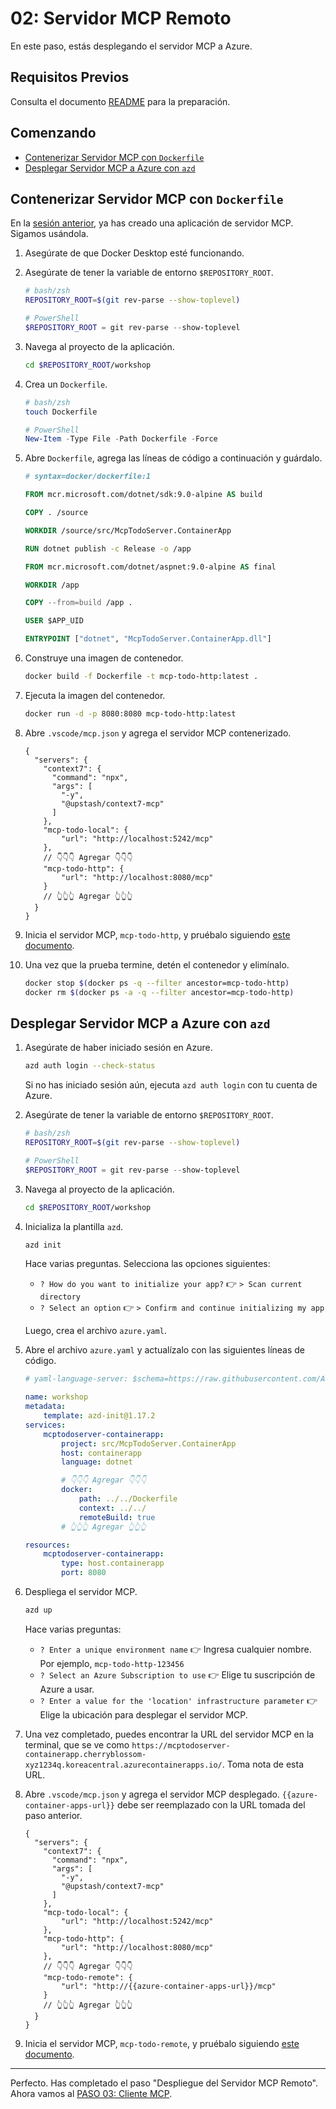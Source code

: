 # 02: Servidor MCP Remoto

En este paso, estás desplegando el servidor MCP a Azure.

## Requisitos Previos

Consulta el documento [README](../README.md#requisitos-previos) para la preparación.

## Comenzando

- [Contenerizar Servidor MCP con `Dockerfile`](#contenerizar-servidor-mcp-con-dockerfile)
- [Desplegar Servidor MCP a Azure con `azd`](#desplegar-servidor-mcp-a-azure-con-azd)

## Contenerizar Servidor MCP con `Dockerfile`

En la [sesión anterior](./01-mcp-server.md), ya has creado una aplicación de servidor MCP. Sigamos usándola.

1. Asegúrate de que Docker Desktop esté funcionando.
1. Asegúrate de tener la variable de entorno `$REPOSITORY_ROOT`.

   ```bash
   # bash/zsh
   REPOSITORY_ROOT=$(git rev-parse --show-toplevel)
   ```

   ```powershell
   # PowerShell
   $REPOSITORY_ROOT = git rev-parse --show-toplevel
   ```

1. Navega al proyecto de la aplicación.

    ```bash
    cd $REPOSITORY_ROOT/workshop
    ```

1. Crea un `Dockerfile`.

    ```bash
    # bash/zsh
    touch Dockerfile
    ```

    ```powershell
    # PowerShell
    New-Item -Type File -Path Dockerfile -Force
    ```

1. Abre `Dockerfile`, agrega las líneas de código a continuación y guárdalo.

    ```dockerfile
    # syntax=docker/dockerfile:1
    
    FROM mcr.microsoft.com/dotnet/sdk:9.0-alpine AS build
    
    COPY . /source
    
    WORKDIR /source/src/McpTodoServer.ContainerApp
    
    RUN dotnet publish -c Release -o /app
    
    FROM mcr.microsoft.com/dotnet/aspnet:9.0-alpine AS final
    
    WORKDIR /app
    
    COPY --from=build /app .
    
    USER $APP_UID
    
    ENTRYPOINT ["dotnet", "McpTodoServer.ContainerApp.dll"]
    ```

1. Construye una imagen de contenedor.

    ```bash
    docker build -f Dockerfile -t mcp-todo-http:latest .
    ```

1. Ejecuta la imagen del contenedor.

    ```bash
    docker run -d -p 8080:8080 mcp-todo-http:latest
    ```

1. Abre `.vscode/mcp.json` y agrega el servidor MCP contenerizado.

    ```jsonc
    {
      "servers": {
        "context7": {
          "command": "npx",
          "args": [
            "-y",
            "@upstash/context7-mcp"
          ]
        },
        "mcp-todo-local": {
            "url": "http://localhost:5242/mcp"
        },
        // 👇👇👇 Agregar 👇👇👇
        "mcp-todo-http": {
            "url": "http://localhost:8080/mcp"
        }
        // 👆👆👆 Agregar 👆👆👆
      }
    }
    ```

1. Inicia el servidor MCP, `mcp-todo-http`, y pruébalo siguiendo [este documento](./01-mcp-server.md#probar-servidor-mcp).
1. Una vez que la prueba termine, detén el contenedor y elimínalo.

    ```bash
    docker stop $(docker ps -q --filter ancestor=mcp-todo-http)
    docker rm $(docker ps -a -q --filter ancestor=mcp-todo-http)
    ```

## Desplegar Servidor MCP a Azure con `azd`

1. Asegúrate de haber iniciado sesión en Azure.

    ```bash
    azd auth login --check-status
    ```

   Si no has iniciado sesión aún, ejecuta `azd auth login` con tu cuenta de Azure.

1. Asegúrate de tener la variable de entorno `$REPOSITORY_ROOT`.

   ```bash
   # bash/zsh
   REPOSITORY_ROOT=$(git rev-parse --show-toplevel)
   ```

   ```powershell
   # PowerShell
   $REPOSITORY_ROOT = git rev-parse --show-toplevel
   ```

1. Navega al proyecto de la aplicación.

    ```bash
    cd $REPOSITORY_ROOT/workshop
    ```

1. Inicializa la plantilla `azd`.

    ```bash
    azd init
    ```

   Hace varias preguntas. Selecciona las opciones siguientes:

   - `? How do you want to initialize your app?` 👉 `> Scan current directory`
   - `? Select an option` 👉 `> Confirm and continue initializing my app`

   Luego, crea el archivo `azure.yaml`.

1. Abre el archivo `azure.yaml` y actualízalo con las siguientes líneas de código.

    ```yml
    # yaml-language-server: $schema=https://raw.githubusercontent.com/Azure/azure-dev/main/schemas/v1.0/azure.yaml.json
    
    name: workshop
    metadata:
        template: azd-init@1.17.2
    services:
        mcptodoserver-containerapp:
            project: src/McpTodoServer.ContainerApp
            host: containerapp
            language: dotnet

            # 👇👇👇 Agregar 👇👇👇
            docker:
                path: ../../Dockerfile
                context: ../../
                remoteBuild: true
            # 👆👆👆 Agregar 👆👆👆

    resources:
        mcptodoserver-containerapp:
            type: host.containerapp
            port: 8080
    ```

1. Despliega el servidor MCP.

    ```bash
    azd up
    ```

   Hace varias preguntas:

   - `? Enter a unique environment name` 👉 Ingresa cualquier nombre. Por ejemplo, `mcp-todo-http-123456`
   - `? Select an Azure Subscription to use` 👉 Elige tu suscripción de Azure a usar.
   - `? Enter a value for the 'location' infrastructure parameter` 👉 Elige la ubicación para desplegar el servidor MCP.

1. Una vez completado, puedes encontrar la URL del servidor MCP en la terminal, que se ve como `https://mcptodoserver-containerapp.cherryblossom-xyz1234q.koreacentral.azurecontainerapps.io/`. Toma nota de esta URL.
1. Abre `.vscode/mcp.json` y agrega el servidor MCP desplegado. `{{azure-container-apps-url}}` debe ser reemplazado con la URL tomada del paso anterior.

    ```jsonc
    {
      "servers": {
        "context7": {
          "command": "npx",
          "args": [
            "-y",
            "@upstash/context7-mcp"
          ]
        },
        "mcp-todo-local": {
            "url": "http://localhost:5242/mcp"
        },
        "mcp-todo-http": {
            "url": "http://localhost:8080/mcp"
        },
        // 👇👇👇 Agregar 👇👇👇
        "mcp-todo-remote": {
            "url": "http://{{azure-container-apps-url}}/mcp"
        }
        // 👆👆👆 Agregar 👆👆👆
      }
    }
    ```

1. Inicia el servidor MCP, `mcp-todo-remote`, y pruébalo siguiendo [este documento](./01-mcp-server.md#probar-servidor-mcp).

---

Perfecto. Has completado el paso "Despliegue del Servidor MCP Remoto". Ahora vamos al [PASO 03: Cliente MCP](./03-mcp-client.md).

